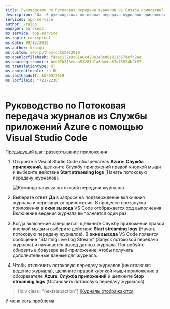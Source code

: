 ```yaml
---
title: Руководство по Потоковая передача журналов из Службы приложений Azure в VS Code
description: 'Шаг 6 руководства: потоковая передача журналов приложения в Visual Studio Code'
services: app-service
author: kraigb
manager: barbkess
ms.service: app-service
ms.topic: conceptual
ms.date: 09/12/2019
ms.author: kraigb
ms.custom: seo-python-october2019
ms.openlocfilehash: f4aac132e9c01a0c428e243e06e811357defc2aa
ms.sourcegitcommit: bed07b313eeab51281d1a6d4eba67a75524b2f57
ms.translationtype: HT
ms.contentlocale: ru-RU
ms.lasthandoff: 10/09/2019
ms.locfileid: "72172230"
---
```

# <a name="tutorial-stream-logs-from-azure-app-service-into-visual-studio-code"></a>Руководство по Потоковая передача журналов из Службы приложений Azure с помощью Visual Studio Code

[Предыдущий шаг: развертывание приложения](tutorial-deploy-app-service-on-linux-05.md)

1. Откройте в Visual Studio Code обозреватель **Azure: Служба приложений**, щелкните Службу приложений правой кнопкой мыши и выберите действие **Start streaming logs** (Начать потоковую передачу журналов).

   ![Команда запуска потоковой передачи журналов](media/deploy-azure/start-streaming-logs-command.png)

1. Выберите ответ **Да** в запросе на подтверждение включения журнала и перезапуска приложения. В процессе презапуска приложения в **окне вывода** VS Code отображается ход выполнения. Включение ведения журнала выполняется один раз.

1. Когда включение завершится, щелкните Службу приложений правой кнопкой мыши и выберите действие **Start streaming logs** (Начать потоковую передачу журналов). В **окне вывода** VS Code появится сообщение "Starting Live Log Stream" (Запуск потоковой передачи журнала) и начинается вывод данных журнала. Попробуйте обновить в браузере веб-приложение, чтобы получить дополнительные данные для журнала.

1. Чтобы отключить потоковую передачу журналов (не отключая ведение журнала), щелкните правой кнопкой мыши приложение в обозревателе **Azure: Служба приложений** и щелкните **Stop streaming logs** (Остановить потоковую передачу журналов).

> [!div class="nextstepaction"]
> [Журналы отображаются](tutorial-deploy-app-service-on-linux-07.md)

[У меня есть проблема](https://www.research.net/r/PWZWZ52?tutorial=vscode-appservice-python&step=06-stream-logs)
